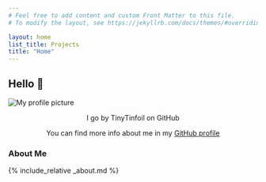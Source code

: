 ```yaml
---
# Feel free to add content and custom Front Matter to this file.
# To modify the layout, see https://jekyllrb.com/docs/themes/#overriding-theme-defaults

layout: home
list_title: Projects
title: "Home"
---
```

## Hello 👋
<img style="margin:auto;display:block;" src="https://avatars.githubusercontent.com/u/55459863?v=4" alt="My profile picture">
<p align="center">
  I go by TinyTinfoil on GitHub
</p>
<p align="center">
You can find more info about me in my <a href="https://github.com/TinyTinfoil">GitHub profile</a>
</p>

### About Me
{% include_relative _about.md %}
